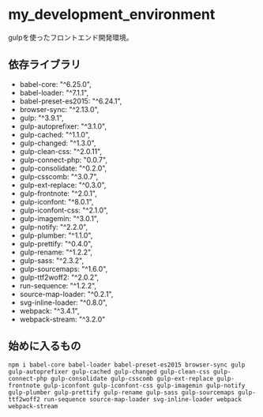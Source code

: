 # my_development_environment
gulpを使ったフロントエンド開発環境。

## 依存ライブラリ
* babel-core: "^6.25.0",
* babel-loader: "^7.1.1",
* babel-preset-es2015: "^6.24.1",
* browser-sync: "^2.13.0",
* gulp: "^3.9.1",
* gulp-autoprefixer: "^3.1.0",
* gulp-cached: "^1.1.0",
* gulp-changed: "^1.3.0",
* gulp-clean-css: "^2.0.11",
* gulp-connect-php: "0.0.7",
* gulp-consolidate: "^0.2.0",
* gulp-csscomb: "^3.0.7",
* gulp-ext-replace: "^0.3.0",
* gulp-frontnote: "^2.0.1",
* gulp-iconfont: "^8.0.1",
* gulp-iconfont-css: "^2.1.0",
* gulp-imagemin: "^3.0.1",
* gulp-notify: "^2.2.0",
* gulp-plumber: "^1.1.0",
* gulp-prettify: "^0.4.0",
* gulp-rename: "^1.2.2",
* gulp-sass: "^2.3.2",
* gulp-sourcemaps: "^1.6.0",
* gulp-ttf2woff2: "^2.0.2",
* run-sequence: "^1.2.2",
* source-map-loader: "^0.2.1",
* svg-inline-loader: "^0.8.0",
* webpack: "^3.4.1",
* webpack-stream: "^3.2.0"

## 始めに入るもの
```
npm i babel-core babel-loader babel-preset-es2015 browser-sync gulp gulp-autoprefixer gulp-cached gulp-changed gulp-clean-css gulp-connect-php gulp-consolidate gulp-csscomb gulp-ext-replace gulp-frontnote gulp-iconfont gulp-iconfont-css gulp-imagemin gulp-notify gulp-plumber gulp-prettify gulp-rename gulp-sass gulp-sourcemaps gulp-ttf2woff2 run-sequence source-map-loader svg-inline-loader webpack webpack-stream
```